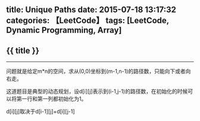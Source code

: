 title: Unique Paths
date: 2015-07-18 13:17:32
categories: 【LeetCode】
tags: [LeetCode, Dynamic Programming, Array]
---
## {{ title }} ##

--- 

问题就是给定m*n的空间，求从(0,0)坐标到(m-1,n-1)的路径数，只能向下或者向右走。

这道题目是典型的动态规划，设d[i][j]表示到(i-1,j-1)的路径数，在初始化的时候可以将第一行和第一列都初始化为1。

d[i][j]取决于d[i-1][j]+d[i][j-1]